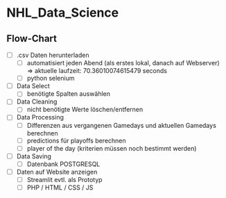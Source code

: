 # NHL_Data_Science

## Flow-Chart
- [ ] .csv Daten herunterladen
    - [ ] automatisiert jeden Abend (als erstes lokal, danach auf Webserver) => aktuelle laufzeit: 70.36010074615479 seconds
    - [ ] python selenium
- [ ] Data Select
    - [ ] benötigte Spalten auswählen
- [ ] Data Cleaning
    - [ ] nicht benötigte Werte löschen/entfernen
- [ ] Data Processing
    - [ ] Differenzen aus vergangenen Gamedays und aktuellen Gamedays berechnen
    - [ ] predictions für playoffs berechnen
    - [ ] player of the day (kriterien müssen noch bestimmt werden)
- [ ] Data Saving
    - [ ] Datenbank POSTGRESQL
- [ ] Daten auf Website anzeigen
    - [ ] Streamlit evtl. als Prototyp
    - [ ] PHP / HTML / CSS / JS